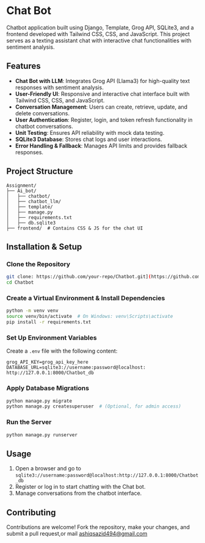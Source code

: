 # Chat Bot
Chatbot application built using Django, Template, Grog API, SQLite3, and a frontend developed with Tailwind CSS, CSS, and JavaScript. This project serves as a texting assistant chat with interactive chat functionalities with sentiment analysis.

## Features

- **Chat Bot with LLM**: Integrates Grog API (Llama3) for high-quality text responses with sentiment analysis.
- **User-Friendly UI**: Responsive and interactive chat interface built with Tailwind CSS, CSS, and JavaScript.
- **Conversation Management**: Users can create, retrieve, update, and delete conversations.
- **User Authentication**: Register, login, and token refresh functionality in chatbot conversations.
- **Unit Testing**: Ensures API reliability with mock data testing.
- **SQLite3 Database**: Stores chat logs and user interactions.
- **Error Handling & Fallback**: Manages API limits and provides fallback responses.

## Project Structure

```
Assignment/
├── Ai_bot/
│   ├── chatbot/
│   ├── chatbot_llm/
│   ├── template/
│   ├── manage.py
│   ├── requirements.txt
│   ├── db.sqlite3
├── frontend/  # Contains CSS & JS for the chat UI
```

## Installation & Setup

### Clone the Repository
```sh
git clone: https://github.com/your-repo/Chatbot.git](https://github.com/AshiqSazid/Chatbot.git
cd Chatbot
```

### Create a Virtual Environment & Install Dependencies
```sh
python -m venv venv
source venv/bin/activate  # On Windows: venv\Scripts\activate
pip install -r requirements.txt
```

### Set Up Environment Variables
Create a `.env` file with the following content:
```env
grog_API_KEY=grog_api_key_here
DATABASE_URL=sqlite3://username:password@localhost: http://127.0.0.1:8000/Chatbot_db
```

### Apply Database Migrations
```sh
python manage.py migrate
python manage.py createsuperuser  # (Optional, for admin access)
```

### Run the Server
```sh
python manage.py runserver
```

## Usage
1. Open a browser and go to `sqlite3://username:password@localhost:http://127.0.0.1:8000/Chatbot_db`
2. Register or log in to start chatting with the Chat bot.
3. Manage conversations from the chatbot interface.
## Contributing
Contributions are welcome! Fork the repository, make your changes, and submit a pull request,or mail ashiqsazid494@gmail.com


